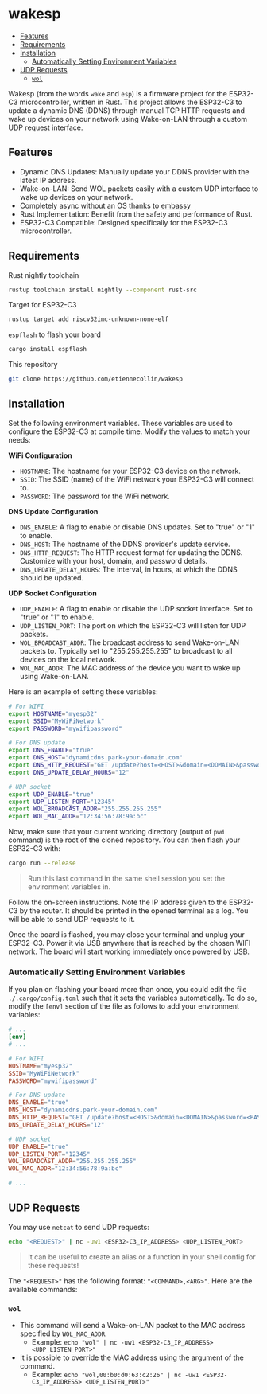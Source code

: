 # wakesp

<!-- vim-markdown-toc GFM -->

- [Features](#features)
- [Requirements](#requirements)
- [Installation](#installation)
  - [Automatically Setting Environment Variables](#automatically-setting-environment-variables)
- [UDP Requests](#udp-requests)
  - [`wol`](#wol)

<!-- vim-markdown-toc -->

Wakesp (from the words `wake` and `esp`) is a firmware project for the ESP32-C3 microcontroller, written in Rust. This project allows the ESP32-C3 to update a dynamic DNS (DDNS) through manual TCP HTTP requests and wake up devices on your network using Wake-on-LAN through a custom UDP request interface.

## Features

- Dynamic DNS Updates: Manually update your DDNS provider with the latest IP address.
- Wake-on-LAN: Send WOL packets easily with a custom UDP interface to wake up devices on your network.
- Completely async without an OS thanks to [embassy](https://github.com/embassy-rs/embassy)
- Rust Implementation: Benefit from the safety and performance of Rust.
- ESP32-C3 Compatible: Designed specifically for the ESP32-C3 microcontroller.

## Requirements

Rust nightly toolchain

```bash
rustup toolchain install nightly --component rust-src
```

Target for ESP32-C3

```bash
rustup target add riscv32imc-unknown-none-elf
```

`espflash` to flash your board

```bash
cargo install espflash
```

This repository

```bash
git clone https://github.com/etiennecollin/wakesp
```

## Installation

Set the following environment variables. These variables are used to configure the ESP32-C3 at compile time. Modify the values to match your needs:

**WiFi Configuration**

- `HOSTNAME`: The hostname for your ESP32-C3 device on the network.
- `SSID`: The SSID (name) of the WiFi network your ESP32-C3 will connect to.
- `PASSWORD`: The password for the WiFi network.

**DNS Update Configuration**

- `DNS_ENABLE`: A flag to enable or disable DNS updates. Set to "true" or "1" to enable.
- `DNS_HOST`: The hostname of the DDNS provider's update service.
- `DNS_HTTP_REQUEST`: The HTTP request format for updating the DDNS. Customize with your host, domain, and password details.
- `DNS_UPDATE_DELAY_HOURS`: The interval, in hours, at which the DDNS should be updated.

**UDP Socket Configuration**

- `UDP_ENABLE`: A flag to enable or disable the UDP socket interface. Set to "true" or "1" to enable.
- `UDP_LISTEN_PORT`: The port on which the ESP32-C3 will listen for UDP packets.
- `WOL_BROADCAST_ADDR`: The broadcast address to send Wake-on-LAN packets to. Typically set to "255.255.255.255" to broadcast to all devices on the local network.
- `WOL_MAC_ADDR`: The MAC address of the device you want to wake up using Wake-on-LAN.

Here is an example of setting these variables:

```bash
# For WIFI
export HOSTNAME="myesp32"
export SSID="MyWiFiNetwork"
export PASSWORD="mywifipassword"

# For DNS update
export DNS_ENABLE="true"
export DNS_HOST="dynamicdns.park-your-domain.com"
export DNS_HTTP_REQUEST="GET /update?host=<HOST>&domain=<DOMAIN>&password=<PASSWORD>&ip= HTTP/1.1\r\nHost: dynamicdns.park-your-domain.com\r\nConnection: close\r\n\r\n"
export DNS_UPDATE_DELAY_HOURS="12"

# UDP socket
export UDP_ENABLE="true"
export UDP_LISTEN_PORT="12345"
export WOL_BROADCAST_ADDR="255.255.255.255"
export WOL_MAC_ADDR="12:34:56:78:9a:bc"
```

Now, make sure that your current working directory (output of `pwd` command) is the root of the cloned repository.
You can then flash your ESP32-C3 with:

```bash
cargo run --release
```

> Run this last command in the same shell session you set the environment variables in.

Follow the on-screen instructions. Note the IP address given to the ESP32-C3 by the router. It should be printed in the opened terminal as a log. You will be able to send UDP requests to it.

Once the board is flashed, you may close your terminal and unplug your ESP32-C3. Power it via USB anywhere that is reached by the chosen WIFI network. The board will start working immediately once powered by USB.

### Automatically Setting Environment Variables

If you plan on flashing your board more than once, you could edit the file `./.cargo/config.toml` such that it sets the variables automatically. To do so, modify the `[env]` section of the file as follows to add your environment variables:

```toml
# ...
[env]
# ...

# For WIFI
HOSTNAME="myesp32"
SSID="MyWiFiNetwork"
PASSWORD="mywifipassword"

# For DNS update
DNS_ENABLE="true"
DNS_HOST="dynamicdns.park-your-domain.com"
DNS_HTTP_REQUEST="GET /update?host=<HOST>&domain=<DOMAIN>&password=<PASSWORD>&ip= HTTP/1.1\r\nHost: dynamicdns.park-your-domain.com\r\nConnection: close\r\n\r\n"
DNS_UPDATE_DELAY_HOURS="12"

# UDP socket
UDP_ENABLE="true"
UDP_LISTEN_PORT="12345"
WOL_BROADCAST_ADDR="255.255.255.255"
WOL_MAC_ADDR="12:34:56:78:9a:bc"

# ...
```

## UDP Requests

You may use `netcat` to send UDP requests:

```bash
echo "<REQUEST>" | nc -uw1 <ESP32-C3_IP_ADDRESS> <UDP_LISTEN_PORT>
```

> It can be useful to create an alias or a function in your shell config for these requests!

The `"<REQUEST>"` has the following format: `"<COMMAND>,<ARG>"`.
Here are the available commands:

### `wol`

- This command will send a Wake-on-LAN packet to the MAC address specified by `WOL_MAC_ADDR`.
  - Example: `echo "wol" | nc -uw1 <ESP32-C3_IP_ADDRESS> <UDP_LISTEN_PORT>"`
- It is possible to override the MAC address using the argument of the command.
  - Example: `echo "wol,00:b0:d0:63:c2:26" | nc -uw1 <ESP32-C3_IP_ADDRESS> <UDP_LISTEN_PORT>"`
